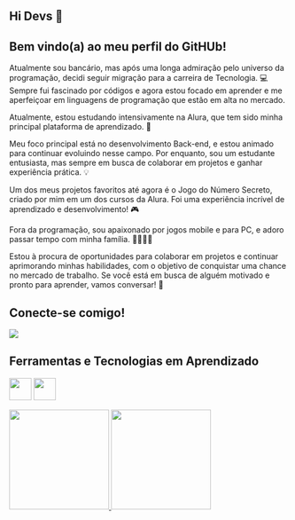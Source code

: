 ## Hi Devs 👋
## Bem vindo(a) ao meu perfil do GitHUb!

Atualmente sou bancário, mas após uma longa admiração pelo universo da programação, decidi seguir migração para a carreira de Tecnologia. 💻 
Sempre fui fascinado por códigos e agora estou focado em aprender e me aperfeiçoar em linguagens de programação que estão em alta no mercado.

Atualmente, estou estudando intensivamente na Alura, que tem sido minha principal plataforma de aprendizado. 🚀

Meu foco principal está no desenvolvimento Back-end, e estou animado para continuar evoluindo nesse campo. Por enquanto, sou um estudante entusiasta, mas sempre em busca de colaborar em projetos e ganhar experiência prática. 💡

Um dos meus projetos favoritos até agora é o Jogo do Número Secreto, criado por mim em um dos cursos da Alura. Foi uma experiência incrível de aprendizado e desenvolvimento! 🎮

Fora da programação, sou apaixonado por jogos mobile e para PC, e adoro passar tempo com minha família. 👨‍👩‍👧‍👦

Estou à procura de oportunidades para colaborar em projetos e continuar aprimorando minhas habilidades, com o objetivo de conquistar uma chance no mercado de trabalho. Se você está em busca de alguém motivado e pronto para aprender, vamos conversar! 🚀

## Conecte-se comigo!
<a href="https://www.linkedin.com/in/ehenriquec" target="_blank"><img loading="lazy" src="https://img.shields.io/badge/-LinkedIn-%230077B5?style=for-the-badge&logo=linkedin&logoColor=white" target="_blank"></a>

## Ferramentas e Tecnologias em Aprendizado
<img src="https://cdn.jsdelivr.net/gh/devicons/devicon@latest/icons/javascript/javascript-original.svg" width="40" height="40"/>    <img src="https://cdn.jsdelivr.net/gh/devicons/devicon@latest/icons/git/git-original.svg" width="40" height="40"/>


<div>
<a href="https://github.com/ehenriquec">
<img loading="lazy" height="180em" src="https://github-readme-stats.vercel.app/api/top-langs/?username=ehenriquec&layout=compact&langs_count=7&theme=dracula"/>
<img loading="lazy" height="180em" src="https://github-readme-stats.vercel.app/api?username=ehenriquec&show_icons=true&theme=dracula&include_all_commits=true&count_private=true"/>
</div>
      
          

          
